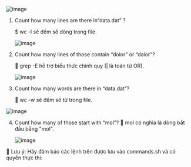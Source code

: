 
![image](https://github.com/user-attachments/assets/758537c0-d904-4595-a4de-1a698fa102f5)

1. Count how many lines are there in“data.dat” ?
   
   $ wc -l sẽ đếm số dòng trong file.
   
   ![image](https://github.com/user-attachments/assets/3bc4628e-5ad2-4acd-a049-3f7b7cee375d)
2. Count how many lines of those contain “dolor” or “dalor”?

   📌 grep -E hỗ trợ biểu thức chính quy (| là toán tử OR).

   ![image](https://github.com/user-attachments/assets/feb98808-66cb-4802-bde1-fd52990bb1e3)

3. Count how many words are there in “data.dat”?

   📌 wc -w sẽ đếm số từ trong file.
   
![image](https://github.com/user-attachments/assets/fcb66add-f7ec-410b-9fdd-290224547a38)

4. Count how many of those start with “mol”?
   📌 mol có nghĩa là dòng bắt đầu bằng "mol".

   ![image](https://github.com/user-attachments/assets/dfea5b60-f555-4a77-9bb7-a95dabb44e5e)

🔹 Lưu ý: Hãy đảm bảo các lệnh trên được lưu vào commands.sh và có quyền thực thi:
